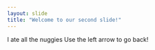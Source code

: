 ```yaml
---
layout: slide
title: "Welcome to our second slide!"
---
```

I ate all the nuggies
Use the left arrow to go back!
